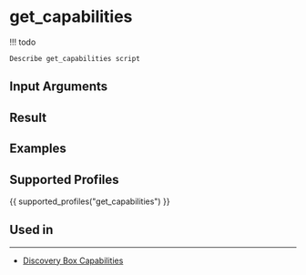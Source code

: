 

# get_capabilities

<!-- prettier-ignore -->
!!! todo

    Describe get_capabilities script

## Input Arguments

## Result

## Examples

## Supported Profiles

{{ supported_profiles("get_capabilities") }}

## Used in
----
* [Discovery Box Capabilities](../../../admin/reference/discovery/box/caps.md)

